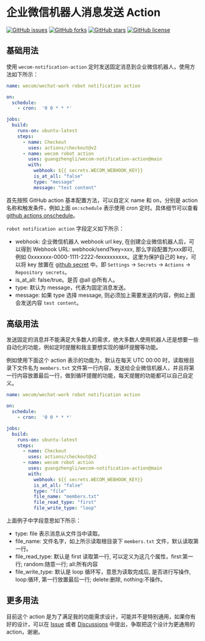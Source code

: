 # 企业微信机器人消息发送 Action

[![GitHub issues](https://img.shields.io/github/issues/guangzhengli/wecom-notification-action)](https://github.com/guangzhengli/wecom-notification-action/issues)
[![GitHub forks](https://img.shields.io/github/forks/guangzhengli/wecom-notification-action)](https://github.com/guangzhengli/wecom-notification-action/network)
[![GitHub stars](https://img.shields.io/github/stars/guangzhengli/wecom-notification-action)](https://github.com/guangzhengli/wecom-notification-action/stargazers)
[![GitHub license](https://img.shields.io/github/license/guangzhengli/wecom-notification-action)](https://github.com/guangzhengli/wecom-notification-action/blob/main/LICENSE)

## 基础用法
使用 `wecom-notification-action` 定时发送固定消息到企业微信机器人，使用方法如下所示：
```yml
name: wecom/wechat-work robot notification action

on:
  schedule:
    - cron:  '0 0 * * *'

jobs:
  build:
    runs-on: ubuntu-latest
    steps:
      - name: Checkout
        uses: actions/checkout@v2
      - name: wecom robot action
        uses: guangzhengli/wecom-notification-action@main
        with:
          webhook: ${{ secrets.WECOM_WEBHOOK_KEY}}
          is_at_all: "false"
          type: "message"
          message: "test content"
```
首先按照 GitHub action 基本配置方法，可以自定义 name 和 on，分别是 action 名称和触发条件，例如上面 `on:schedule` 表示使用 cron 定时。具体细节可以查看 [github actions onschedule](https://docs.github.com/en/actions/using-workflows/workflow-syntax-for-github-actions#onschedule)。

`robot notification action` 字段定义如下所示：
* webhook: 企业微信机器人 webhook url key, 在创建企业微信机器人后，可以得到 Webhook URL: webhook/send?key=xxx, 那么字段配置为xxx即可,例如 0xxxxxxx-0000-1111-2222-fexxxxxxxxx。这里为保护自己的 key，可以将 key 放置在 [github secret](https://docs.github.com/en/actions/security-guides/encrypted-secrets) 中。即 `Settings` -> `Secrets` -> `Actions` -> `Repository secrets`。
* is_at_all: false/true。是否 @all @所有人。
* type: 默认为 message，代表为固定消息发送。
* message: 如果 type 选择 message, 则必须加上需要发送的内容，例如上面会发送内容 `test content`。

## 高级用法
发送固定的消息并不能满足大多数人的需求，绝大多数人使用机器人还是想要一些自动化的功能，例如定时提醒和我主要想实现的循环提醒等功能。

例如使用下面这个 action 表示的功能为，默认在每天 UTC 00:00 时，读取根目录下文件名为 `members.txt` 文件第一行内容，发送给企业微信机器人，并且将第一行内容放置最后一行，做到循环提醒的功能，每天提醒的功能都可以自己自定义。

```yml
name: wecom/wechat-work robot notification action

on:
  schedule:
    - cron:  '0 0 * * *'

jobs:
  build:
    runs-on: ubuntu-latest
    steps:
      - name: Checkout
        uses: actions/checkout@v2
      - name: wecom robot action
        uses: guangzhengli/wecom-notification-action@main
        with:
          webhook: ${{ secrets.WECOM_WEBHOOK_KEY}}
          is_at_all: "false"
          type: "file"
          file_name: "members.txt"
          file_read_type: "first"
          file_write_type: "loop"
```

上面例子中字段意思如下所示：
* type: file 表示消息从文件当中读取。
* file_name: 文件名字，如上所示读取根目录下 `members.txt` 文件，默认读取第一行。
* file_read_type: 默认是 first 读取第一行, 可以定义为这几个属性，first:第一行; random:随意一行; all:所有内容
* file_write_type: 默认是 loop 循环写，意思为读取完成后, 是否进行写操作, loop:循环, 第一行放置最后一行; delete:删除, nothing:不操作。

## 更多用法
目前这个 action 是为了满足我的功能需求设计，可能并不是特别通用，如果你有好的设计，可以在 [Issue](https://github.com/guangzhengli/wecom-notification-action/issues) 或者 [Discussions](https://github.com/guangzhengli/wecom-notification-action/discussions) 中提出，争取把这个设计为更通用的 action，谢谢。